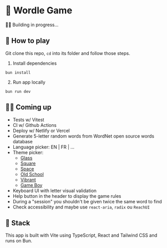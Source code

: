 # 🧩 Wordle Game

👩‍🔧 Building in progress...


## 🚀 How to play
Git clone this repo, `cd` into its folder and follow those steps.

1. Install dependencies
```shell
bun install
```

2. Run app locally
```shell
bun run dev
```

## 👩‍💻 Coming up
- Tests w/ Vitest
- CI w/ Github Actions
- Deploy w/ Netlify or Vercel
- Generate 5-letter random words from WordNet open source words database
- Language picker: EN | FR | ...
- Theme picker:
  - [Glass](https://dribbble.com/shots/17523579-Wordle-ART-Version)
  - [Square](https://dribbble.com/shots/17534266-Wordle)
  - [Space](https://dribbble.com/shots/17523886-WORDLE-Space-edition-2022)
  - [Old School](https://dribbble.com/shots/17553045-Wordle-Redesign)
  - [Vibrant](https://dribbble.com/shots/17516876-Wordle-Redesign-Weekly-Warm-Up)
  - [Game Boy](https://dribbble.com/shots/17440900-WORDLE-gameboy-UI-kit)
- Keyboard UI with letter visual validation
- Help button in the header to display the game rules
- During a "session" you shouldn't be given twice the same word to find
- Check accessibility and maybe use `react-aria`, `radix` ou `ReachUI`


## 🍱 Stack
This app is built with Vite using TypeScript, React and Tailwind CSS and runs on Bun.